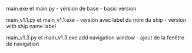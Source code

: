 main.exe et main.py - version de base - basic version

main_v1.1.py et main_v1.1.exe - version avec label du nom du ship - version with ship name label

main_v1.3.py et main_v1.3.exe add navigation window - ajout de la fenêtre de navigation
